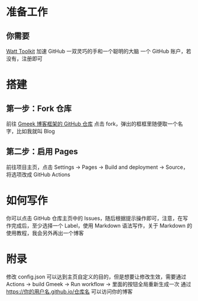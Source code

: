 # 准备工作
## 你需要
[Watt Toolkit](https://steampp.net/) 加速 GitHub
一双灵巧的手和一个聪明的大脑
一个 GitHub 账户，若没有，注册即可
# 搭建
## 第一步：Fork 仓库
前往 [Gmeek 博客框架的 GitHub 仓库](https://github.com/Meekdai/Gmeek/)
点击 fork，弹出的框框里随便取一个名字，比如我就叫 Blog
## 第二步：启用 Pages
前往项目主页，点击 Settings -> Pages -> Build and deployment -> Source，将选项改成 GitHub Actions
# 如何写作
你可以点击 GitHub 仓库主页中的 Issues，随后根据提示操作即可，注意，在写作完成后，至少选择一个 Label，使用 Markdown 语法写作，关于 Markdown 的使用教程，我会另外再出一个博客
# 附录
修改 config.json 可以达到主页自定义的目的，但是想要让修改生效，需要通过Actions -> build Gmeek -> Run workflow -> 里面的按钮全局重新生成一次
通过 https://你的用户名.github.io/仓库名 可以访问你的博客